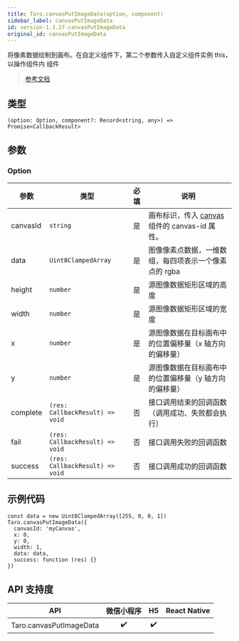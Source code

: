 ```yaml
---
title: Taro.canvasPutImageData(option, component)
sidebar_label: canvasPutImageData
id: version-1.3.37-canvasPutImageData
original_id: canvasPutImageData
---
```


将像素数据绘制到画布。在自定义组件下，第二个参数传入自定义组件实例 this，以操作组件内 <canvas> 组件

> [参考文档](https://developers.weixin.qq.com/miniprogram/dev/api/canvas/wx.canvasPutImageData.html)

## 类型

```tsx
(option: Option, component?: Record<string, any>) => Promise<CallbackResult>
```

## 参数

### Option

| 参数 | 类型 | 必填 | 说明 |
| --- | --- | :---: | --- |
| canvasId | `string` | 是 | 画布标识，传入 [canvas](https://developers.weixin.qq.com/miniprogram/dev/component/canvas.html) 组件的 canvas-id 属性。 |
| data | `Uint8ClampedArray` | 是 | 图像像素点数据，一维数组，每四项表示一个像素点的 rgba |
| height | `number` | 是 | 源图像数据矩形区域的高度 |
| width | `number` | 是 | 源图像数据矩形区域的宽度 |
| x | `number` | 是 | 源图像数据在目标画布中的位置偏移量（x 轴方向的偏移量） |
| y | `number` | 是 | 源图像数据在目标画布中的位置偏移量（y 轴方向的偏移量） |
| complete | `(res: CallbackResult) => void` | 否 | 接口调用结束的回调函数（调用成功、失败都会执行） |
| fail | `(res: CallbackResult) => void` | 否 | 接口调用失败的回调函数 |
| success | `(res: CallbackResult) => void` | 否 | 接口调用成功的回调函数 |

## 示例代码

```tsx
const data = new Uint8ClampedArray([255, 0, 0, 1])
Taro.canvasPutImageData({
  canvasId: 'myCanvas',
  x: 0,
  y: 0,
  width: 1,
  data: data,
  success: function (res) {}
})
```

## API 支持度

| API | 微信小程序 | H5 | React Native |
| :---: | :---: | :---: | :---: |
| Taro.canvasPutImageData | ✔️ | ✔️ |  |

